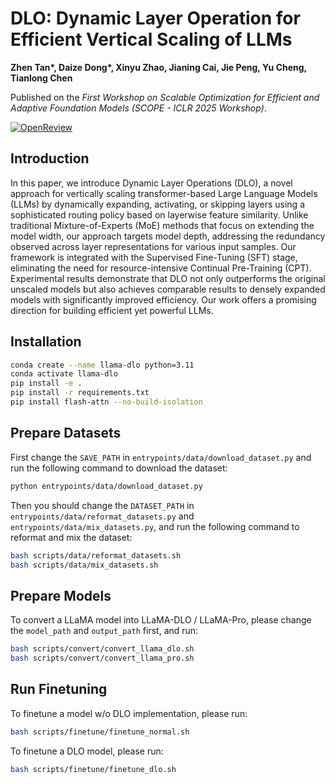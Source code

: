 # DLO: Dynamic Layer Operation for Efficient Vertical Scaling of LLMs

**Zhen Tan\*, Daize Dong\*, Xinyu Zhao, Jianing Cai, Jie Peng, Yu Cheng, Tianlong Chen**

Published on the *First Workshop on Scalable Optimization for Efficient and Adaptive Foundation Models (SCOPE - ICLR 2025 Workshop)*.

[![OpenReview](https://img.shields.io/badge/arXiv-2402.02464-b31b1b.svg?style=plastic)](https://openreview.net/forum?id=E9Jw3IHuDH)

## Introduction

In this paper, we introduce Dynamic Layer Operations (DLO), a novel approach for vertically scaling transformer-based Large Language Models (LLMs) by dynamically expanding, activating, or skipping layers using a sophisticated routing policy based on layerwise feature similarity. Unlike traditional Mixture-of-Experts (MoE) methods that focus on extending the model width, our approach targets model depth, addressing the redundancy observed across layer representations for various input samples. Our framework is integrated with the Supervised Fine-Tuning (SFT) stage, eliminating the need for resource-intensive Continual Pre-Training (CPT). Experimental results demonstrate that DLO not only outperforms the original unscaled models but also achieves comparable results to densely expanded models with significantly improved efficiency. Our work offers a promising direction for building efficient yet powerful LLMs.

## Installation

```bash
conda create --name llama-dlo python=3.11
conda activate llama-dlo
pip install -e .
pip install -r requirements.txt
pip install flash-attn --no-build-isolation
```

## Prepare Datasets

First change the `SAVE_PATH` in `entrypoints/data/download_dataset.py` and run the following command to download the dataset:

```bash
python entrypoints/data/download_dataset.py
```

Then you should change the `DATASET_PATH` in `entrypoints/data/reformat_datasets.py` and `entrypoints/data/mix_datasets.py`, and run the following command to reformat and mix the dataset:

```bash
bash scripts/data/reformat_datasets.sh
bash scripts/data/mix_datasets.sh
```

## Prepare Models

To convert a LLaMA model into LLaMA-DLO / LLaMA-Pro, please change the `model_path` and `output_path` first, and run:

```bash
bash scripts/convert/convert_llama_dlo.sh
bash scripts/convert/convert_llama_pro.sh
```

## Run Finetuning

To finetune a model w/o DLO implementation, please run:

```bash
bash scripts/finetune/finetune_normal.sh
```

To finetune a DLO model, please run:

```bash
bash scripts/finetune/finetune_dlo.sh
```
